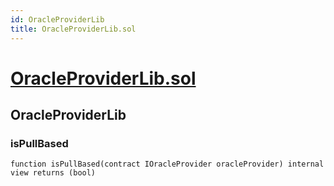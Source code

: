 ```yaml
---
id: OracleProviderLib
title: OracleProviderLib.sol
---
```

# [OracleProviderLib.sol](https://github.com/chromatic-protocol/contracts/tree/main/contracts/oracle/libraries/OracleProviderLib.sol)

## OracleProviderLib

### isPullBased

```solidity
function isPullBased(contract IOracleProvider oracleProvider) internal view returns (bool)
```

